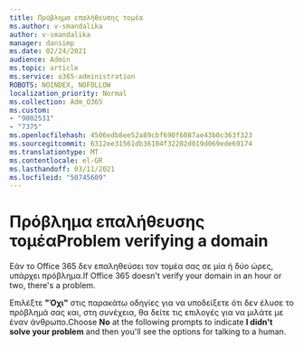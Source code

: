 ```yaml
---
title: Πρόβλημα επαλήθευσης τομέα
ms.author: v-smandalika
author: v-smandalika
manager: dansimp
ms.date: 02/24/2021
audience: Admin
ms.topic: article
ms.service: o365-administration
ROBOTS: NOINDEX, NOFOLLOW
localization_priority: Normal
ms.collection: Adm_O365
ms.custom:
- "9002531"
- "7375"
ms.openlocfilehash: 4506edb8ee52a89cbf690f6087ae43b0c363f323
ms.sourcegitcommit: 6312ee31561db36104f32282d019d069ede69174
ms.translationtype: MT
ms.contentlocale: el-GR
ms.lasthandoff: 03/11/2021
ms.locfileid: "50745609"
---
```

# <a name="problem-verifying-a-domain"></a><span data-ttu-id="eb7de-102">Πρόβλημα επαλήθευσης τομέα</span><span class="sxs-lookup"><span data-stu-id="eb7de-102">Problem verifying a domain</span></span>

<span data-ttu-id="eb7de-103">Εάν το Office 365 δεν επαληθεύσει τον τομέα σας σε μία ή δύο ώρες, υπάρχει πρόβλημα.</span><span class="sxs-lookup"><span data-stu-id="eb7de-103">If Office 365 doesn't verify your domain in an hour or two, there's a problem.</span></span>

<span data-ttu-id="eb7de-104">Επιλέξτε **"Όχι"** στις παρακάτω  οδηγίες για να υποδείξετε ότι δεν έλυσε το πρόβλημά σας και, στη συνέχεια, θα δείτε τις επιλογές για να μιλάτε με έναν άνθρωπο.</span><span class="sxs-lookup"><span data-stu-id="eb7de-104">Choose **No** at the following prompts to indicate **I didn't solve your problem** and then you'll see the options for talking to a human.</span></span>
